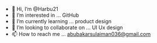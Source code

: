 - 👋 Hi, I’m @Harbu21
- 👀 I’m interested in ... GitHub
- 🌱 I’m currently learning ... product design
- 💞️ I’m looking to collaborate on ... UI Ux design
- 📫 How to reach me ... abubakarsulaiman036@gmail.com

<!---
Harbu21/Harbu21 is a ✨ special ✨ repository because its `README.md` (this file) appears on your GitHub profile.
You can click the Preview link to take a look at your changes.
--->
